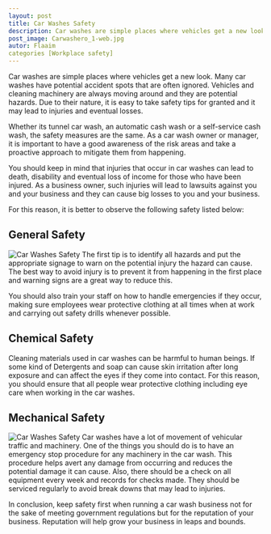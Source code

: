 ```yaml
---
layout: post
title: Car Washes Safety
description: Car washes are simple places where vehicles get a new look. Many car washes have potential accident spots that are often ignored. 
post_image: Carwashero_1-web.jpg
autor: Flaaim
categories [Workplace safety]
---
```


Car washes are simple places where vehicles get a new look. Many car washes have potential accident spots that are often ignored. Vehicles and cleaning machinery are always moving around and they are potential hazards. Due to their nature, it is easy to take safety tips for granted and it may lead to injuries and eventual losses.


Whether its tunnel car wash, an automatic cash wash or a self-service cash wash, the safety measures are the same. As a car wash owner or manager, it is important to have a good awareness of the risk areas and take a proactive approach to mitigate them from happening.

You should keep in mind that injuries that occur in car washes can lead to death, disability and eventual loss of income for those who have been injured. As a business owner, such injuries will lead to lawsuits against you and your business and they can cause big losses to you and your business.

For this reason, it is better to observe the following safety listed below:

## General Safety
![Car Washes Safety](https://safetyworkblog.com/assets/Carwashero_1-web.jpg)
The first tip is to identify all hazards and put the appropriate signage to warn on the potential injury the hazard can cause. The best way to avoid injury is to prevent it from happening in the first place and warning signs are a great way to reduce this.

You should also train your staff on how to handle emergencies if they occur, making sure employees wear protective clothing at all times when at work and carrying out safety drills whenever possible.

## Chemical Safety
Cleaning materials used in car washes can be harmful to human beings. If some kind of Detergents and soap can cause skin irritation after long exposure and can affect the eyes if they come into contact. For this reason, you should ensure that all people wear protective clothing including eye care when working in the car washes.

## Mechanical Safety
![Car Washes Safety](https://safetyworkblog.com/assets/car-wash-2179231_640.jpg)
Car washes have a lot of movement of vehicular traffic and machinery. One of the things you should do is to have an emergency stop procedure for any machinery in the car wash. This procedure helps avert any damage from occurring and reduces the potential damage it can cause. Also, there should be a check on all equipment every week and records for checks made. They should be serviced regularly to avoid break downs that may lead to injuries.

In conclusion, keep safety first when running a car wash business not for the sake of meeting government regulations but for the reputation of your business. Reputation will help grow your business in leaps and bounds.
